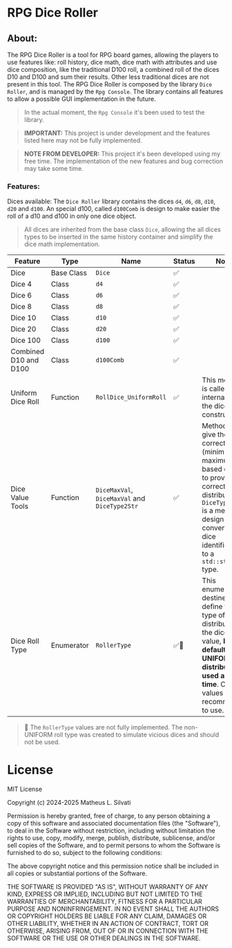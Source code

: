 # RPG Dice Roller

## About:

The RPG Dice Roller is a tool for RPG board games, allowing the players to use features like: roll history, dice math, dice math with attributes and use dice composition, like the traditional D100 roll, a combined roll of the dices D10 and D100 and sum their results. Other less traditional dices are not present in this tool. The RPG Dice Roller is composed by the library `Dice Roller`, and is managed by the `Rpg Console`. The library contains all features to allow a possible GUI implementation in the future.

> In the actual moment, the `Rpg Console` it's been used to test the library.

> **IMPORTANT:** This project is under development and the features listed here may not be fully implemented.

> **NOTE FROM DEVELOPER:** This project it's been developed using my free time. The implementation of the new features and bug correction may take some time.

### Features:

Dices available: The `Dice Roller` library contains the dices `d4`, `d6`, `d8`, `d10`, `d20` and `d100`. An special d100, called `d100Comb` is design to make easier the roll of a d10 and d100 in only one dice object.

> All dices are inherited from the base class `Dice`, allowing the all dices types to be inserted in the same history container and simplify the dice math implementation.

| Feature | Type | Name | Status | Notes |
| ------- | ---- | ---- | ------ | ----- |
| Dice | Base Class | `Dice` | ✅ | |
| Dice 4 | Class | `d4` | ✅ | |
| Dice 6 | Class | `d6` | ✅ | |
| Dice 8 | Class | `d8` | ✅ | |
| Dice 10 | Class | `d10` | ✅ | |
| Dice 20 | Class | `d20` | ✅ | |
| Dice 100 | Class | `d100` | ✅ | |
| Combined D10 and D100 | Class | `d100Comb` | ✅ | |
| Uniform Dice Roll | Function | `RollDice_UniformRoll` | ✅ | This method is called internally by the dices constructors |
| Dice Value Tools | Function | `DiceMaxVal`, `DiceMaxVal` and `DiceType2Str` | ✅ | Methods to give the correct values (minimum and maximum) based on dice to provide the correct value distribution. `DiceType2Str` is a method design to convert the dice identification to a `std::string` type. |
| Dice Roll Type | Enumerator | `RollerType` | ✅📌 | This enumerator is destined to define the type of distribution of the dice value, **by default the UNIFORM distribution is used all the time**. Other values are not recommended to use. |

> 📌 The `RollerType` values are not fully implemented. The non-UNIFORM roll type was created to simulate vicious dices and should not be used.

# License

MIT License

Copyright (c) 2024-2025 Matheus L. Silvati

Permission is hereby granted, free of charge, to any person obtaining a copy
of this software and associated documentation files (the "Software"), to deal
in the Software without restriction, including without limitation the rights
to use, copy, modify, merge, publish, distribute, sublicense, and/or sell
copies of the Software, and to permit persons to whom the Software is
furnished to do so, subject to the following conditions:

The above copyright notice and this permission notice shall be included in all
copies or substantial portions of the Software.

THE SOFTWARE IS PROVIDED "AS IS", WITHOUT WARRANTY OF ANY KIND, EXPRESS OR
IMPLIED, INCLUDING BUT NOT LIMITED TO THE WARRANTIES OF MERCHANTABILITY,
FITNESS FOR A PARTICULAR PURPOSE AND NONINFRINGEMENT. IN NO EVENT SHALL THE
AUTHORS OR COPYRIGHT HOLDERS BE LIABLE FOR ANY CLAIM, DAMAGES OR OTHER
LIABILITY, WHETHER IN AN ACTION OF CONTRACT, TORT OR OTHERWISE, ARISING FROM,
OUT OF OR IN CONNECTION WITH THE SOFTWARE OR THE USE OR OTHER DEALINGS IN THE
SOFTWARE.